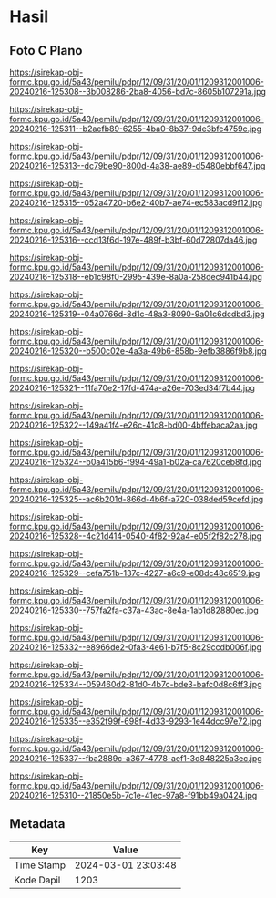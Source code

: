 # Hasil

## Foto C Plano

https://sirekap-obj-formc.kpu.go.id/5a43/pemilu/pdpr/12/09/31/20/01/1209312001006-20240216-125308--3b008286-2ba8-4056-bd7c-8605b107291a.jpg

https://sirekap-obj-formc.kpu.go.id/5a43/pemilu/pdpr/12/09/31/20/01/1209312001006-20240216-125311--b2aefb89-6255-4ba0-8b37-9de3bfc4759c.jpg

https://sirekap-obj-formc.kpu.go.id/5a43/pemilu/pdpr/12/09/31/20/01/1209312001006-20240216-125313--dc79be90-800d-4a38-ae89-d5480ebbf647.jpg

https://sirekap-obj-formc.kpu.go.id/5a43/pemilu/pdpr/12/09/31/20/01/1209312001006-20240216-125315--052a4720-b6e2-40b7-ae74-ec583acd9f12.jpg

https://sirekap-obj-formc.kpu.go.id/5a43/pemilu/pdpr/12/09/31/20/01/1209312001006-20240216-125316--ccd13f6d-197e-489f-b3bf-60d72807da46.jpg

https://sirekap-obj-formc.kpu.go.id/5a43/pemilu/pdpr/12/09/31/20/01/1209312001006-20240216-125318--eb1c98f0-2995-439e-8a0a-258dec941b44.jpg

https://sirekap-obj-formc.kpu.go.id/5a43/pemilu/pdpr/12/09/31/20/01/1209312001006-20240216-125319--04a0766d-8d1c-48a3-8090-9a01c6dcdbd3.jpg

https://sirekap-obj-formc.kpu.go.id/5a43/pemilu/pdpr/12/09/31/20/01/1209312001006-20240216-125320--b500c02e-4a3a-49b6-858b-9efb3886f9b8.jpg

https://sirekap-obj-formc.kpu.go.id/5a43/pemilu/pdpr/12/09/31/20/01/1209312001006-20240216-125321--11fa70e2-17fd-474a-a26e-703ed34f7b44.jpg

https://sirekap-obj-formc.kpu.go.id/5a43/pemilu/pdpr/12/09/31/20/01/1209312001006-20240216-125322--149a41f4-e26c-41d8-bd00-4bffebaca2aa.jpg

https://sirekap-obj-formc.kpu.go.id/5a43/pemilu/pdpr/12/09/31/20/01/1209312001006-20240216-125324--b0a415b6-f994-49a1-b02a-ca7620ceb8fd.jpg

https://sirekap-obj-formc.kpu.go.id/5a43/pemilu/pdpr/12/09/31/20/01/1209312001006-20240216-125325--ac6b201d-866d-4b6f-a720-038ded59cefd.jpg

https://sirekap-obj-formc.kpu.go.id/5a43/pemilu/pdpr/12/09/31/20/01/1209312001006-20240216-125328--4c21d414-0540-4f82-92a4-e05f2f82c278.jpg

https://sirekap-obj-formc.kpu.go.id/5a43/pemilu/pdpr/12/09/31/20/01/1209312001006-20240216-125329--cefa751b-137c-4227-a6c9-e08dc48c6519.jpg

https://sirekap-obj-formc.kpu.go.id/5a43/pemilu/pdpr/12/09/31/20/01/1209312001006-20240216-125330--757fa2fa-c37a-43ac-8e4a-1ab1d82880ec.jpg

https://sirekap-obj-formc.kpu.go.id/5a43/pemilu/pdpr/12/09/31/20/01/1209312001006-20240216-125332--e8966de2-0fa3-4e61-b7f5-8c29ccdb006f.jpg

https://sirekap-obj-formc.kpu.go.id/5a43/pemilu/pdpr/12/09/31/20/01/1209312001006-20240216-125334--059460d2-81d0-4b7c-bde3-bafc0d8c6ff3.jpg

https://sirekap-obj-formc.kpu.go.id/5a43/pemilu/pdpr/12/09/31/20/01/1209312001006-20240216-125335--e352f99f-698f-4d33-9293-1e44dcc97e72.jpg

https://sirekap-obj-formc.kpu.go.id/5a43/pemilu/pdpr/12/09/31/20/01/1209312001006-20240216-125337--fba2889c-a367-4778-aef1-3d848225a3ec.jpg

https://sirekap-obj-formc.kpu.go.id/5a43/pemilu/pdpr/12/09/31/20/01/1209312001006-20240216-125310--21850e5b-7c1e-41ec-97a8-f91bb49a0424.jpg


## Metadata

| Key        | Value               |
| ---------- | ------------------- |
| Time Stamp | 2024-03-01 23:03:48 |
| Kode Dapil | 1203                |




